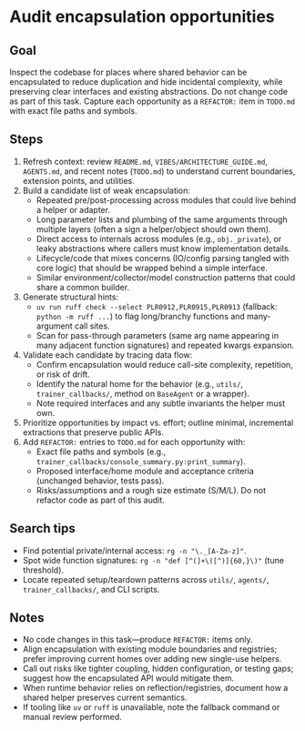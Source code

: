 # Audit encapsulation opportunities

## Goal
Inspect the codebase for places where shared behavior can be encapsulated to reduce duplication and hide incidental complexity, while preserving clear interfaces and existing abstractions. Do not change code as part of this task. Capture each opportunity as a `REFACTOR:` item in `TODO.md` with exact file paths and symbols.

## Steps
1. Refresh context: review `README.md`, `VIBES/ARCHITECTURE_GUIDE.md`, `AGENTS.md`, and recent notes (`TODO.md`) to understand current boundaries, extension points, and utilities.
2. Build a candidate list of weak encapsulation:
   - Repeated pre/post-processing across modules that could live behind a helper or adapter.
   - Long parameter lists and plumbing of the same arguments through multiple layers (often a sign a helper/object should own them).
   - Direct access to internals across modules (e.g., `obj._private`), or leaky abstractions where callers must know implementation details.
   - Lifecycle/code that mixes concerns (IO/config parsing tangled with core logic) that should be wrapped behind a simple interface.
   - Similar environment/collector/model construction patterns that could share a common builder.
3. Generate structural hints:
   - `uv run ruff check --select PLR0912,PLR0915,PLR0913` (fallback: `python -m ruff ...`) to flag long/branchy functions and many-argument call sites.
   - Scan for pass-through parameters (same arg name appearing in many adjacent function signatures) and repeated kwargs expansion.
4. Validate each candidate by tracing data flow:
   - Confirm encapsulation would reduce call-site complexity, repetition, or risk of drift.
   - Identify the natural home for the behavior (e.g., `utils/`, `trainer_callbacks/`, method on `BaseAgent` or a wrapper).
   - Note required interfaces and any subtle invariants the helper must own.
5. Prioritize opportunities by impact vs. effort; outline minimal, incremental extractions that preserve public APIs.
6. Add `REFACTOR:` entries to `TODO.md` for each opportunity with:
   - Exact file paths and symbols (e.g., `trainer_callbacks/console_summary.py:print_summary`).
   - Proposed interface/home module and acceptance criteria (unchanged behavior, tests pass).
   - Risks/assumptions and a rough size estimate (S/M/L). Do not refactor code as part of this audit.

## Search tips
- Find potential private/internal access: `rg -n "\._[A-Za-z]"`.
- Spot wide function signatures: `rg -n "def [^(]+\([^)]{60,}\)"` (tune threshold).
- Locate repeated setup/teardown patterns across `utils/`, `agents/`, `trainer_callbacks/`, and CLI scripts.

## Notes
- No code changes in this task—produce `REFACTOR:` items only.
- Align encapsulation with existing module boundaries and registries; prefer improving current homes over adding new single-use helpers.
- Call out risks like tighter coupling, hidden configuration, or testing gaps; suggest how the encapsulated API would mitigate them.
- When runtime behavior relies on reflection/registries, document how a shared helper preserves current semantics.
- If tooling like `uv` or `ruff` is unavailable, note the fallback command or manual review performed.
